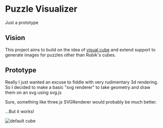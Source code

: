 # Puzzle Visualizer
Just a prototype

## Vision
This project aims to build on the idea of [visual cube](https://github.com/tdecker91/visualcube) and extend support to generate images for puzzles other than Rubik's cubes.


## Prototype
Really I just wanted an excuse to fiddle with very rudimentary 3d rendering. So I decided to make a basic "svg renderer" to take geometry and draw them on an svg using svg.js 

Sure, something like three.js SVGRenderer would probably be much better. 

...But it works!

![default cube](https://raw.githubusercontent.com/tdecker91/puzzle-visualizer/master/assets/svg-cube.gif)